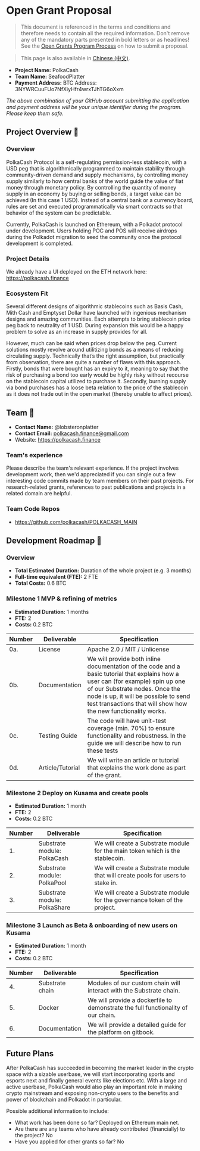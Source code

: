 # Open Grant Proposal

> This document is referenced in the terms and conditions and therefore needs to contain all the required information. Don't remove any of the mandatory parts presented in bold letters or as headlines! See the [Open Grants Program Process](https://github.com/w3f/Open-Grants-Program/blob/master/README_2.md) on how to submit a proposal.

> This page is also available in [Chinese (中文)](./application-template-cn.md).

* **Project Name:** PolkaCash
* **Team Name:** SeafoodPlatter
* **Payment Address:** BTC Address: 3NYWRCuuFUo7NfXiyHfr4wrxTJhTG6oXxm

*The above combination of your GitHub account submitting the application and payment address will be your unique identifier during the program. Please keep them safe.*

## Project Overview :page_facing_up: 
### Overview

PolkaCash Protocol is a self-regulating permission-less stablecoin, with a USD peg that is algorithmically programmed to maintain stability through community-driven demand and supply mechanisms, by controlling money supply similarly to how central banks of the world guide the value of fiat money through monetary policy. By controlling the quantity of money supply in an economy by buying or selling bonds, a target value can be achieved (In this case 1 USD). Instead of a central bank or a currency board, rules are set and executed programmatically via smart contracts so that behavior of the system can be predictable.

Currently, PolkaCash is launched on Ethereum, with a Polkadot protocol under development. Users holding POC and POS will receive airdrops during the Polkadot migration to seed the community once the protocol development is completed.

### Project Details 
We already have a UI deployed on the ETH network here:
https://polkacash.finance

### Ecosystem Fit 
Several different designs of algorithmic stablecoins such as Basis Cash, Mith Cash and Emptyset Dollar have launched with ingenious mechanism designs and amazing communities. Each attempts to bring stablecoin price peg back to neutrality of 1 USD. During expansion this would be a happy problem to solve as an increase in supply provides for all. 

However, much can be said when prices drop below the peg. Current solutions mostly revolve around utilitizing bonds as a means of reducing circulating supply. Technically that’s the right assumption, but practically from observation, there are quite a number of flaws with this approach. Firstly, bonds that were bought has an expiry to it, meaning to say that the risk of purchasing a bond too early would be highly risky without recourse on the stablecoin capital utilized to purchase it. Secondly, burning supply via bond purchases has a loose beta relation to the price of the stablecoin as it does not trade out in the open market (thereby unable to affect prices). 

## Team :busts_in_silhouette:

* **Contact Name:** @lobsteronplatter
* **Contact Email:** polkacash.finance@gmail.com
* Website: https://polkacash.finance

### Team's experience
Please describe the team's relevant experience.  If the project involves development work, then we'd appreciated if you can single out a few interesting code commits made by team members on their past projects. For research-related grants, references to past publications and projects in a related domain are helpful.  

### Team Code Repos
* https://github.com/polkacash/POLKACASH_MAIN

## Development Roadmap :nut_and_bolt: 

### Overview
* **Total Estimated Duration:** Duration of the whole project (e.g. 3 months)
* **Full-time equivalent (FTE):**  2 FTE
* **Total Costs:** 0.6 BTC

### Milestone 1 MVP & refining of metrics
* **Estimated Duration:** 1 months
* **FTE:**  2
* **Costs:** 0.2 BTC

| Number | Deliverable | Specification |
| ------------- | ------------- | ------------- |
| 0a. | License | Apache 2.0 / MIT / Unlicense |
| 0b. | Documentation | We will provide both inline documentation of the code and a basic tutorial that explains how a user can (for example) spin up one of our Substrate nodes. Once the node is up, it will be possible to send test transactions that will show how the new functionality works. |
| 0c. | Testing Guide | The code will have unit-test coverage (min. 70%) to ensure functionality and robustness. In the guide we will describe how to run these tests | 
| 0d. | Article/Tutorial | We will write an article or tutorial that explains the work done as part of the grant. 


### Milestone 2 Deploy on Kusama and create pools
* **Estimated Duration:** 1 month
* **FTE:**  2
* **Costs:** 0.2 BTC

| Number | Deliverable | Specification |
| ------------- | ------------- | ------------- |
| 1. | Substrate module: PolkaCash | We will create a Substrate module for the main token which is the stablecoin. |  
| 2. | Substrate module: PolkaPool | We will create a Substrate module that will create pools for users to stake in. |  
| 3. | Substrate module: PolkaShare | We will create a Substrate module for the governance token of the project. |  

### Milestone 3 Launch as Beta & onboarding of new users on Kusama
* **Estimated Duration:** 1 month
* **FTE:**  2
* **Costs:** 0.2 BTC

| Number | Deliverable | Specification |
| ------------- | ------------- | ------------- |
| 4. | Substrate chain | Modules of our custom chain will interact with the Substrate chain. |
| 5. | Docker | We will provide a dockerfile to demonstrate the full functionality of our chain. |
| 6. | Documentation | We will provide a detailed guide for the platform on gitbook. |

## Future Plans
After PolkaCash has succeeded in becoming the market leader in the crypto space with a sizable userbase, we will start incorporating sports and esports next and finally general events like elections etc. With a large and active userbase, PolkaCash would also play an important role in making crypto mainstream and exposing non-crypto users to the benefits and power of blockchain and Polkadot in particular.

Possible additional information to include:
* What work has been done so far?
Deployed on Ethereum main net.
* Are there are any teams who have already contributed (financially) to the project?
No
* Have you applied for other grants so far?
No
